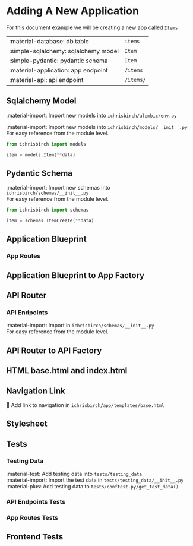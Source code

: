 # Adding A New Application

For this document example we will be creating a new app called `Items`

|                                      |           |
| ------------------------------------ | --------- |
| :material-database: db table         | `items`   |
| :simple-sqlalchemy: sqlalchemy model | `Item`    |
| :simple-pydantic: pydantic schema    | `Item`    |
| :material-application: app endpoint  | `/items`  |
| :material-api: api endpoint          | `/items/` |

## Sqlalchemy Model

:material-import: Import new models into `ichrisbirch/alembic/env.py`  

:material-import: Import new models into `ichrisbirch/models/__init__.py`  
For easy reference from the module level.

```python
from ichrisbirch import models

item = models.Item(**data)
```

## Pydantic Schema

:material-import: Import new schemas into `ichrisbirch/schemas/__init__.py`  
For easy reference from the module level.

```python
from ichrisbirch import schemas

item = schemas.ItemCreate(**data)
```

## Application Blueprint

### App Routes

## Application Blueprint to App Factory

## API Router

### API Endpoints

:material-import: Import in `ichrisbirch/schemas/__init__.py`  
For easy reference from the module level.

## API Router to API Factory

## HTML base.html and index.html

## Navigation Link

:link: Add link to navigation in `ichrisbirch/app/templates/base.html`

## Stylesheet

## Tests

### Testing Data

:material-test: Add testing data into `tests/testing_data`  
:material-import: Import the test data in `tests/testing_data/__init__.py`
:material-plus: Add testing data to `tests/conftest.py/get_test_data()`

### API Endpoints Tests

### App Routes Tests

## Frontend Tests

